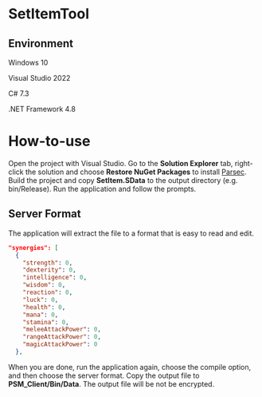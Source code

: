 # SetItemTool

## Environment

Windows 10

Visual Studio 2022

C# 7.3

.NET Framework 4.8

# How-to-use

Open the project with Visual Studio. Go to the **Solution Explorer** tab, right-click the solution and choose **Restore NuGet Packages** to install [Parsec](https://github.com/matigramirez/Parsec). Build the project and copy **SetItem.SData** to the output directory (e.g. bin/Release). Run the application and follow the prompts.

## Server Format

The application will extract the file to a format that is easy to read and edit.

```json
"synergies": [
  {
    "strength": 0,
    "dexterity": 0,
    "intelligence": 0,
    "wisdom": 0,
    "reaction": 0,
    "luck": 0,
    "health": 0,
    "mana": 0,
    "stamina": 0,
    "meleeAttackPower": 0,
    "rangeAttackPower": 0,
    "magicAttackPower": 0
  },
```

When you are done, run the application again, choose the compile option, and then choose the server format. Copy the output file to **PSM_Client/Bin/Data**. The output file will be not be encrypted.
